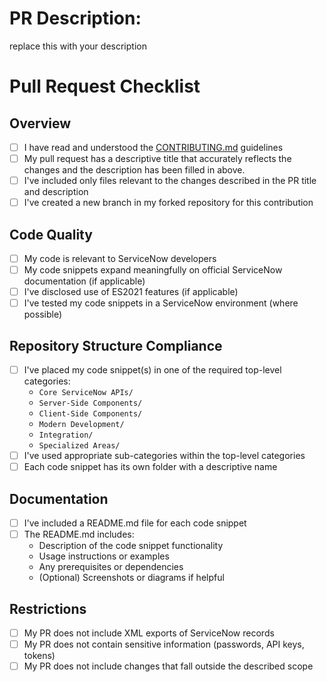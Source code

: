 # PR Description: 
replace this with your description

# Pull Request Checklist

## Overview
- [ ] I have read and understood the [CONTRIBUTING.md](CONTRIBUTING.md) guidelines
- [ ] My pull request has a descriptive title that accurately reflects the changes and the description has been filled in above.
- [ ] I've included only files relevant to the changes described in the PR title and description
- [ ] I've created a new branch in my forked repository for this contribution

## Code Quality
- [ ] My code is relevant to ServiceNow developers
- [ ] My code snippets expand meaningfully on official ServiceNow documentation (if applicable)
- [ ] I've disclosed use of ES2021 features (if applicable)
- [ ] I've tested my code snippets in a ServiceNow environment (where possible)

## Repository Structure Compliance
- [ ] I've placed my code snippet(s) in one of the required top-level categories:
  - `Core ServiceNow APIs/`
  - `Server-Side Components/`
  - `Client-Side Components/`
  - `Modern Development/`
  - `Integration/`
  - `Specialized Areas/`
- [ ] I've used appropriate sub-categories within the top-level categories
- [ ] Each code snippet has its own folder with a descriptive name

## Documentation
- [ ] I've included a README.md file for each code snippet
- [ ] The README.md includes:
  - Description of the code snippet functionality
  - Usage instructions or examples
  - Any prerequisites or dependencies
  - (Optional) Screenshots or diagrams if helpful

## Restrictions
- [ ] My PR does not include XML exports of ServiceNow records
- [ ] My PR does not contain sensitive information (passwords, API keys, tokens)
- [ ] My PR does not include changes that fall outside the described scope
